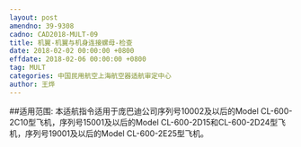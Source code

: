 ```yaml
---
layout: post
amendno: 39-9308
cadno: CAD2018-MULT-09
title: 机翼-机翼与机身连接螺母-检查
date: 2018-02-02 00:00:00 +0800
effdate: 2018-02-06 00:00:00 +0800
tag: MULT
categories: 中国民用航空上海航空器适航审定中心
author: 王烨
---
```


##适用范围:
本适航指令适用于庞巴迪公司序列号10002及以后的Model CL-600-2C10型飞机，序列号15001及以后的Model CL-600-2D15和CL-600-2D24型飞机，序列号19001及以后的Model CL-600-2E25型飞机。

